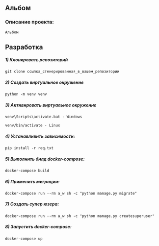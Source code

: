 <h2 alingn='center'>Альбом</h2>

### Описание проекта:
    Альбом

## Разработка



##### 1) Клонировать репозиторий

    git clone ссылка_сгенерированная_в_вашем_репозитории

##### 2) Создать виртуальное окружение

    python -m venv venv

    
##### 3) Активировать виртуальное окружение

    venv\Scripts\activate.bat - Windows

    venv/bin/activate - Linux

##### 4) Устанавливить зависимости:

    pip install -r req.txt

##### 5) Выполнить билд docker-compose:
    docker-compose build

##### 6) Применить миграции:
    docker-compose run --rm a_w sh -c "python manage.py migrate"

##### 7) Создать супер юзера:
    docker-compose run --rm a_w sh -c "python manage.py createsuperuser"

##### 8) Запустить docker-compose:
    docker-compose up


